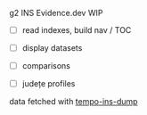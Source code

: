 g2 INS Evidence.dev WIP

- [ ] read indexes, build nav / TOC
- [ ] display datasets
- [ ] comparisons
- [ ] județe profiles


data fetched with [tempo-ins-dump](https://github.com/gov2-ro/tempo-ins-dump) 